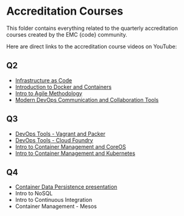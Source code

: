 # Accreditation Courses

This folder contains everything related to the quarterly accreditation courses created by the EMC {code} community.

Here are direct links to the accreditation course videos on YouTube:

## Q2
 - [Infrastructure as Code](https://www.youtube.com/watch?v=jlEe70W9WoA&index=4&list=PLbssOJyyvHuWiBQAg9EFWH570timj2fxt)
 - [Introduction to Docker and Containers](https://www.youtube.com/watch?v=IEGPzmxyIpo&index=3&list=PLbssOJyyvHuWiBQAg9EFWH570timj2fxt)
 - [Intro to Agile Methodology](https://www.youtube.com/watch?v=78jdpP3jw4A&index=9&list=PLbssOJyyvHuWiBQAg9EFWH570timj2fxt)
 - [Modern DevOps Communication and Collaboration Tools](https://www.youtube.com/watch?v=khMbosLRuFo&index=5&list=PLbssOJyyvHuWiBQAg9EFWH570timj2fxt)

## Q3
 - [DevOps Tools - Vagrant and Packer](https://www.youtube.com/watch?v=6-7WjA-hHvg&index=2&list=PLbssOJyyvHuWiBQAg9EFWH570timj2fxt)
 - [DevOps Tools - Cloud Foundry](https://www.youtube.com/watch?v=qr_gro2TCGU&index=6&list=PLbssOJyyvHuWiBQAg9EFWH570timj2fxt)
 - [Intro to Container Management and CoreOS](https://www.youtube.com/watch?v=-aQOGsHm_bo&index=8&list=PLbssOJyyvHuWiBQAg9EFWH570timj2fxt)
 - [Intro to Container Management and Kubernetes](https://www.youtube.com/watch?v=qCxYjq7EBHc&index=7&list=PLbssOJyyvHuWiBQAg9EFWH570timj2fxt)

## Q4
 - [Container Data Persistence presentation](http://kendrickcoleman.com/slides/containerpersistence/#/)
 - Intro to NoSQL
 - Intro to Continuous Integration
 - Container Management - Mesos
